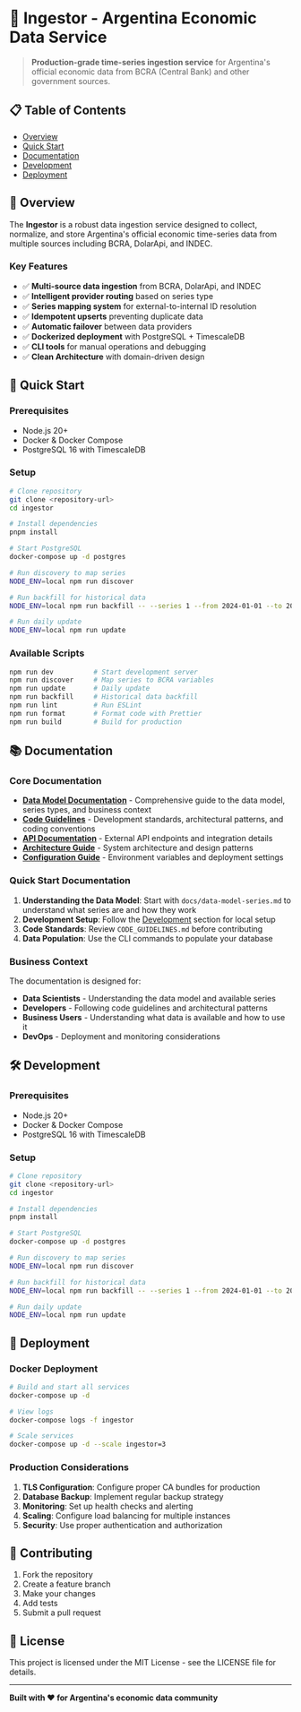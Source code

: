 # 🏦 Ingestor - Argentina Economic Data Service

> **Production-grade time-series ingestion service** for Argentina's official economic data from BCRA (Central Bank) and other government sources.

## 📋 Table of Contents

- [Overview](#overview)
- [Quick Start](#quick-start)
- [Documentation](#documentation)
- [Development](#development)
- [Deployment](#deployment)

## 🎯 Overview

The **Ingestor** is a robust data ingestion service designed to collect, normalize, and store Argentina's official economic time-series data from multiple sources including BCRA, DolarApi, and INDEC.

### Key Features

- ✅ **Multi-source data ingestion** from BCRA, DolarApi, and INDEC
- ✅ **Intelligent provider routing** based on series type
- ✅ **Series mapping system** for external-to-internal ID resolution
- ✅ **Idempotent upserts** preventing duplicate data
- ✅ **Automatic failover** between data providers
- ✅ **Dockerized deployment** with PostgreSQL + TimescaleDB
- ✅ **CLI tools** for manual operations and debugging
- ✅ **Clean Architecture** with domain-driven design

## 🚀 Quick Start

### Prerequisites

- Node.js 20+
- Docker & Docker Compose
- PostgreSQL 16 with TimescaleDB

### Setup

```bash
# Clone repository
git clone <repository-url>
cd ingestor

# Install dependencies
pnpm install

# Start PostgreSQL
docker-compose up -d postgres

# Run discovery to map series
NODE_ENV=local npm run discover

# Run backfill for historical data
NODE_ENV=local npm run backfill -- --series 1 --from 2024-01-01 --to 2024-03-01

# Run daily update
NODE_ENV=local npm run update
```

### Available Scripts

```bash
npm run dev          # Start development server
npm run discover     # Map series to BCRA variables
npm run update       # Daily update
npm run backfill     # Historical data backfill
npm run lint         # Run ESLint
npm run format       # Format code with Prettier
npm run build        # Build for production
```

## 📚 Documentation

### Core Documentation

- **[Data Model Documentation](docs/data-model-series.md)** - Comprehensive guide to the data model, series types, and business context
- **[Code Guidelines](CODE_GUIDELINES.md)** - Development standards, architectural patterns, and coding conventions
- **[API Documentation](docs/api-endpoints.md)** - External API endpoints and integration details
- **[Architecture Guide](docs/architecture.md)** - System architecture and design patterns
- **[Configuration Guide](docs/configuration.md)** - Environment variables and deployment settings

### Quick Start Documentation

1. **Understanding the Data Model**: Start with `docs/data-model-series.md` to understand what series are and how they work
2. **Development Setup**: Follow the [Development](#development) section for local setup
3. **Code Standards**: Review `CODE_GUIDELINES.md` before contributing
4. **Data Population**: Use the CLI commands to populate your database

### Business Context

The documentation is designed for:
- **Data Scientists** - Understanding the data model and available series
- **Developers** - Following code guidelines and architectural patterns
- **Business Users** - Understanding what data is available and how to use it
- **DevOps** - Deployment and monitoring considerations

## 🛠️ Development

### Prerequisites

- Node.js 20+
- Docker & Docker Compose
- PostgreSQL 16 with TimescaleDB

### Setup

```bash
# Clone repository
git clone <repository-url>
cd ingestor

# Install dependencies
pnpm install

# Start PostgreSQL
docker-compose up -d postgres

# Run discovery to map series
NODE_ENV=local npm run discover

# Run backfill for historical data
NODE_ENV=local npm run backfill -- --series 1 --from 2024-01-01 --to 2024-03-01

# Run daily update
NODE_ENV=local npm run update
```

## 🚢 Deployment

### Docker Deployment

```bash
# Build and start all services
docker-compose up -d

# View logs
docker-compose logs -f ingestor

# Scale services
docker-compose up -d --scale ingestor=3
```

### Production Considerations

1. **TLS Configuration**: Configure proper CA bundles for production
2. **Database Backup**: Implement regular backup strategy
3. **Monitoring**: Set up health checks and alerting
4. **Scaling**: Configure load balancing for multiple instances
5. **Security**: Use proper authentication and authorization

## 🤝 Contributing

1. Fork the repository
2. Create a feature branch
3. Make your changes
4. Add tests
5. Submit a pull request

## 📄 License

This project is licensed under the MIT License - see the LICENSE file for details.

---

**Built with ❤️ for Argentina's economic data community**